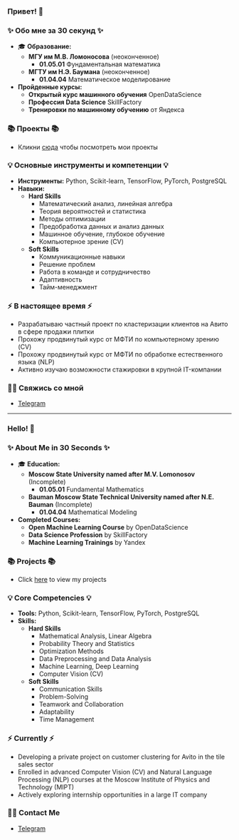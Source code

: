 ### Привет! 👋

### ✨ Обо мне за 30 секунд ✨ 
* 🎓 **Образование:**
  * **МГУ им М.В. Ломоносова** (неоконченное)
    * **01.05.01** Фундаментальная математика
  * **МГТУ им Н.Э. Баумана** (неоконченное)
    * **01.04.04** Математическое моделирование
* **Пройденные курсы:**
  * **Открытый курс машинного обучения** OpenDataScience
  * **Профессия Data Science** SkillFactory
  * **Тренировки по машинному обучению** от Яндекса

### 📚 Проекты 📚

* Кликни [сюда]() чтобы посмотреть мои проекты

### 💡 Основные инструменты и компетенции 💡
- **Инструменты:** Python, Scikit-learn, TensorFlow, PyTorch, PostgreSQL
- **Навыки:** 
  * **Hard Skills**
    * Математический анализ, линейная алгебра
    * Теория вероятностей и статистика
    * Методы оптимизации
    * Предобработка данных и анализ данных
    * Машинное обучение, глубокое обучение
    * Компьютерное зрение (CV)
  * **Soft Skills**
    * Коммуникационные навыки
    * Решение проблем
    * Работа в команде и сотрудничество
    * Адаптивность
    * Тайм-менеджмент

### ⚡️ В настоящее время ⚡️
- Разрабатываю частный проект по кластеризации клиентов на Авито в сфере продажи плитки
- Прохожу продвинутый курс от МФТИ по компьютерному зрению (CV)
- Прохожу продвинутый курс от МФТИ по обработке естественного языка (NLP)
- Активно изучаю возможности стажировки в крупной IT-компании

### 🙌🏻 Свяжись со мной
- [Telegram](#)

---

### Hello! 👋

### ✨ About Me in 30 Seconds ✨ 
* 🎓 **Education:**
  * **Moscow State University named after M.V. Lomonosov** (Incomplete)
    * **01.05.01** Fundamental Mathematics
  * **Bauman Moscow State Technical University named after N.E. Bauman** (Incomplete)
    * **01.04.04** Mathematical Modeling
* **Completed Courses:**
  * **Open Machine Learning Course** by OpenDataScience
  * **Data Science Profession** by SkillFactory
  * **Machine Learning Trainings** by Yandex

### 📚 Projects 📚

* Click [here]() to view my projects

### 💡 Core Competencies 💡
- **Tools:** Python, Scikit-learn, TensorFlow, PyTorch, PostgreSQL
- **Skills:** 
  * **Hard Skills**
    * Mathematical Analysis, Linear Algebra
    * Probability Theory and Statistics
    * Optimization Methods
    * Data Preprocessing and Data Analysis
    * Machine Learning, Deep Learning
    * Computer Vision (CV)
  * **Soft Skills**
    * Communication Skills
    * Problem-Solving
    * Teamwork and Collaboration
    * Adaptability
    * Time Management

### ⚡️ Currently ⚡️
- Developing a private project on customer clustering for Avito in the tile sales sector
- Enrolled in advanced Computer Vision (CV) and Natural Language Processing (NLP) courses at the Moscow Institute of Physics and Technology (MIPT)
- Actively exploring internship opportunities in a large IT company

### 🙌🏻 Contact Me
- [Telegram](#)

